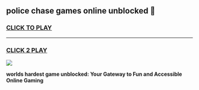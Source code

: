 
## police chase games online unblocked 👋
<h3>
<a href="https://premium.freeplayer.one?title=police_chase_games_online_unblocked&ref=13F">CLICK TO PLAY</a></h3>
<hr>

<h3>
<a href="https://premium.freeplayer.one?title=police_chase_games_online_unblocked&ref=13F">CLICK 2 PLAY</a>
  
</h3>

<a href="https://premium.freeplayer.one?title=police_chase_games_online_unblocked&ref=12F/"><img src="https://clearcache.store/games.png"></a>


**worlds hardest game unblocked: Your Gateway to Fun and Accessible Online Gaming**
